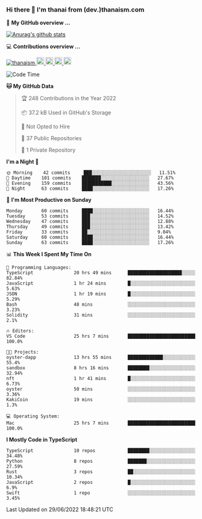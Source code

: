 ### Hi there 👋 I'm thanai from (dev.)thanaism.com

<!-- バッジ関連 -->
<!--
メイン：https://shields.io/category/social
GitHub view：https://github.com/antonkomarev/github-profile-views-counter
Qiita contributions：https://qiita.com/mikkame/items/f2c60d9caf8a8e38ec50
 -->

🍎 **My GitHub overview ...**

<!-- GitHubトロフィー -->
<!--
https://github.com/ryo-ma/github-profile-trophy
 -->

<!-- [![trophy](https://github-profile-trophy.vercel.app/?username=thanaism)](https://github.com/thanaism/thanaism) -->

<!-- GitHubステータス -->
<!--
https://github.com/anuraghazra/github-readme-stats
 -->

[![Anurag's github stats](https://github-readme-stats.vercel.app/api?username=thanaism&count_private=true&show_icons=true)](https://github.com/thanaism/thanaism)

<!-- [![ReadMe Card](https://github-readme-stats.vercel.app/api/pin/?username=thanaism&repo=thanaism)](https://github.com/thanaism/thanaism) -->

<!-- Skill icons -->
<!--
https://rahuldkjain.github.io/gh-profile-readme-generator/
 -->

💻 **Contributions overview ...**

<p align="left">

  <a href="https://github.com/thanaism/thanaism/">
    <img src="https://komarev.com/ghpvc/?username=thanaism" alt="thanaism" />
  </a>
  <a href="http://twitter.com/okinawa__noodle">
    <img height="20" src="https://img.shields.io/twitter/follow/okinawa__noodle?label=Twitter&logo=twitter&style=flat" />
  </a>
  <a href="https://github.com/thanaism">
    <img height="20" src="https://img.shields.io/github/followers/thanaism?label=follow&logo=github&style=flat" />
  </a>
  <!-- <a href="https://www.reddit.com/user/thanaism">
    <img height="20" src="https://img.shields.io/reddit/user-karma/combined/thanaism?label=Reddit&logo=reddit&style=flat" />
  </a>
  <a href="https://stackoverflow.com/users/5720201/thanaism">
    <img height="20" src="https://img.shields.io/stackexchange/stackoverflow/r/5720201?label=StackOverflow&logo=stack-overflow&style=flat" /> -->
  </a>
  <a href="http://qiita.com/thanai">
    <img height="20" src="https://qiita-badge.apiapi.app/s/thanai/posts.svg" />
  </a>
  <//qiita.com/thanai">
    <img height="20" src="https://qiita-badge.apiapi.app/s/thanai/contributions.svg" />
  </a>
</p>

<!--START_SECTION:waka-->
![Code Time](http://img.shields.io/badge/Code%20Time-747%20hrs%206%20mins-blue)

**🐱 My GitHub Data** 

> 🏆 248 Contributions in the Year 2022
 > 
> 📦 37.2 kB Used in GitHub's Storage 
 > 
> 🚫 Not Opted to Hire
 > 
> 📜 37 Public Repositories 
 > 
> 🔑 1 Private Repository 
 > 
**I'm a Night 🦉** 

```text
🌞 Morning    42 commits     ███░░░░░░░░░░░░░░░░░░░░░░   11.51% 
🌆 Daytime    101 commits    ███████░░░░░░░░░░░░░░░░░░   27.67% 
🌃 Evening    159 commits    ███████████░░░░░░░░░░░░░░   43.56% 
🌙 Night      63 commits     ████░░░░░░░░░░░░░░░░░░░░░   17.26%

```
📅 **I'm Most Productive on Sunday** 

```text
Monday       60 commits     ████░░░░░░░░░░░░░░░░░░░░░   16.44% 
Tuesday      53 commits     ███░░░░░░░░░░░░░░░░░░░░░░   14.52% 
Wednesday    47 commits     ███░░░░░░░░░░░░░░░░░░░░░░   12.88% 
Thursday     49 commits     ███░░░░░░░░░░░░░░░░░░░░░░   13.42% 
Friday       33 commits     ██░░░░░░░░░░░░░░░░░░░░░░░   9.04% 
Saturday     60 commits     ████░░░░░░░░░░░░░░░░░░░░░   16.44% 
Sunday       63 commits     ████░░░░░░░░░░░░░░░░░░░░░   17.26%

```


📊 **This Week I Spent My Time On** 

```text
💬 Programming Languages: 
TypeScript               20 hrs 49 mins      ████████████████████░░░░░   82.84% 
JavaScript               1 hr 24 mins        █░░░░░░░░░░░░░░░░░░░░░░░░   5.63% 
JSON                     1 hr 19 mins        █░░░░░░░░░░░░░░░░░░░░░░░░   5.29% 
Bash                     48 mins             ░░░░░░░░░░░░░░░░░░░░░░░░░   3.23% 
Solidity                 31 mins             ░░░░░░░░░░░░░░░░░░░░░░░░░   2.1%

🔥 Editors: 
VS Code                  25 hrs 7 mins       █████████████████████████   100.0%

🐱‍💻 Projects: 
oyster-dapp              13 hrs 55 mins      █████████████░░░░░░░░░░░░   55.4% 
sandbox                  8 hrs 16 mins       ████████░░░░░░░░░░░░░░░░░   32.94% 
nft                      1 hr 41 mins        █░░░░░░░░░░░░░░░░░░░░░░░░   6.73% 
oyster                   50 mins             ░░░░░░░░░░░░░░░░░░░░░░░░░   3.36% 
KakiCoin                 19 mins             ░░░░░░░░░░░░░░░░░░░░░░░░░   1.3%

💻 Operating System: 
Mac                      25 hrs 7 mins       █████████████████████████   100.0%

```

**I Mostly Code in TypeScript** 

```text
TypeScript               10 repos            ████████░░░░░░░░░░░░░░░░░   34.48% 
Python                   8 repos             ███████░░░░░░░░░░░░░░░░░░   27.59% 
Rust                     3 repos             ██░░░░░░░░░░░░░░░░░░░░░░░   10.34% 
JavaScript               2 repos             █░░░░░░░░░░░░░░░░░░░░░░░░   6.9% 
Swift                    1 repo              ░░░░░░░░░░░░░░░░░░░░░░░░░   3.45%

```



 Last Updated on 29/06/2022 18:48:21 UTC
<!--END_SECTION:waka-->
